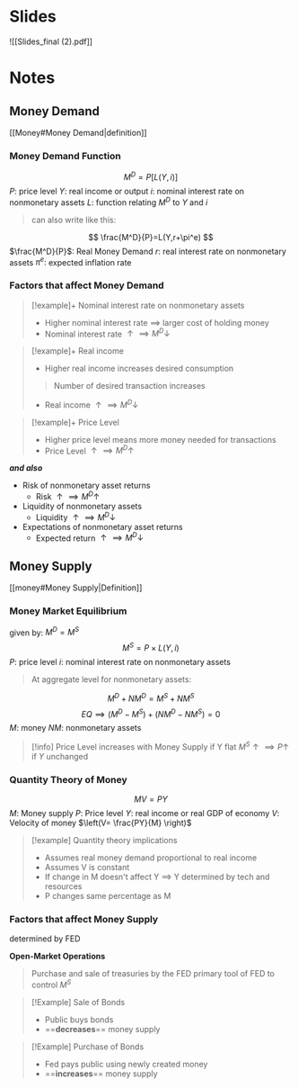 # Slides
![[Slides_final  (2).pdf]]
# Notes
## Money Demand
[[Money#Money Demand|definition]]
### Money Demand Function
$$
M^{D}= P[L(Y,i)]
$$
$P:$ price level
$Y:$ real income or output
$i:$ nominal interest rate on nonmonetary assets
$L:$ function relating $M^D$ to $Y$ and $i$

>can also write like this:

$$
\frac{M^D}{P}=L(Y,r+\pi^e)
$$
$\frac{M^D}{P}$: Real Money Demand
$r:$ real interest rate on nonmonetary assets
$\pi^e:$ expected inflation rate

### Factors that affect Money Demand

>[!example]+ Nominal interest rate on nonmonetary assets
>- Higher nominal interest rate $\implies$ larger cost of holding money
>- Nominal interest rate $\uparrow \implies M^D\downarrow$

> [!example]+ Real income
>-  Higher real income increases desired consumption
> >Number of desired transaction increases
> 
> - Real income $\uparrow \implies M^D \downarrow$

>[!example]+ Price Level
>- Higher price level means more money needed for transactions
>- Price Level $\uparrow \implies M^{D}\uparrow$

***and also***

- Risk of nonmonetary asset returns
	- Risk $\uparrow \implies M^D \uparrow$
- Liquidity of nonmonetary assets
	- Liquidity $\uparrow \implies M^D \downarrow$
- Expectations of nonmonetary asset returns
	- Expected return $\uparrow \implies M^D \downarrow$


## Money Supply
 [[money#Money Supply|Definition]]

### Money Market Equilibrium

given by: $M^D = M^S$
$$
M^{S}= P \times L(Y,i)
$$
$P:$ price level
$i:$ nominal interest rate on nonmonetary assets

>At aggregate level for nonmonetary assets:

$$
M^{D}+NM^{D}= M^S + NM^S
$$
$$
EQ\implies(M^{D}- M^S) + (NM^{D}- NM^{S})= 0
$$
$M:$ money
$NM:$ nonmonetary assets

> [!info] Price Level increases with Money Supply if Y flat
> $M^S \uparrow \implies P \uparrow$ if $Y$ unchanged

### Quantity Theory of Money
$$
MV = PY
$$
$M:$ Money supply
$P:$ Price level
$Y:$ real income or real GDP of economy
$V:$ Velocity of money $\left(V= \frac{PY}{M} \right)$

>[!example] Quantity theory implications
> - Assumes real money demand proportional to real income
> - Assumes V is constant
> - If change in M doesn't affect Y $\implies$ Y determined by tech and resources
> - P changes same percentage as M
### Factors that affect Money Supply
determined by FED

**Open-Market Operations**
> Purchase and sale of treasuries by the FED
> primary tool of FED to control $M^S$

> [!Example] Sale of Bonds
> - Public buys bonds
> - ==**decreases**== money supply

> [!Example] Purchase of Bonds
> - Fed pays public using newly created money
> - ==**increases**== money supply






